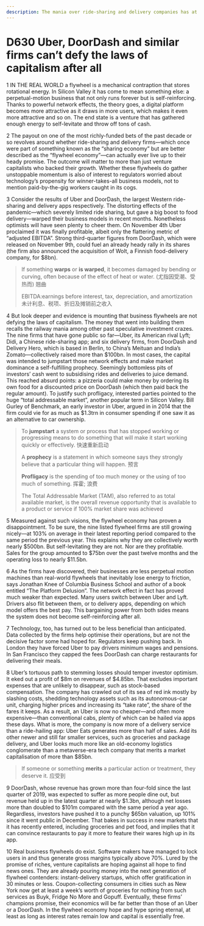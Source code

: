 ```yaml
---
description: The mania over ride-sharing and delivery companies has at times been absurd
---
```


# D630 Uber, DoorDash and similar firms can’t defy the laws of capitalism after all
1 IN THE REAL WORLD a flywheel is a mechanical contraption that stores rotational energy. In Silicon Valley it has come to mean something else: a perpetual-motion business that not only runs forever but is self-reinforcing. Thanks to powerful network effects, the theory goes, a digital platform becomes more attractive as it draws in more users, which makes it even more attractive and so on. The end state is a venture that has gathered enough energy to self-levitate and throw off tons of cash.

2 The payout on one of the most richly-funded bets of the past decade or so revolves around whether ride-sharing and delivery firms—which once were part of something known as the “sharing economy” but are better described as the “flywheel economy”—can actually ever live up to their heady promise. The outcome will matter to more than just venture capitalists who backed their growth. Whether these flywheels do gather unstoppable momentum is also of interest to regulators worried about technology’s propensity for winner-takes-all business models, not to mention paid-by-the-gig workers caught in its cogs.

3 Consider the results of Uber and DoorDash, the largest Western ride-sharing and delivery apps respectively. The distorting effects of the pandemic—which severely limited ride sharing, but gave a big boost to food delivery—warped their business models in recent months. Nonetheless optimists will have seen plenty to cheer them. On November 4th Uber proclaimed it was finally profitable, albeit only the flattering metric of “adjusted EBITDA”. Strong third-quarter figures from DoorDash, which were released on November 9th, could fuel an already heady rally in its shares (the firm also announced the acquisition of Wolt, a Finnish food-delivery company, for $8bn).

> If something **warps** or **is warped**, it becomes damaged by bending or curving, often because of the effect of heat or water. (尤指因受潮、受热而) 翘曲
>
> EBITDA:earnings before interest, tax, depreciation, and amortization 未计利息、税项、折旧及摊销前之收入
>

4 But look deeper and evidence is mounting that business flywheels are not defying the laws of capitalism. The money that went into building them recalls the railway mania among other past speculative investment crazes. The nine firms that have gone public so far—Uber, its American rival Lyft; Didi, a Chinese ride-sharing app; and six delivery firms, from DoorDash and Delivery Hero, which is based in Berlin, to China’s Meituan and India’s Zomato—collectively raised more than $100bn. In most cases, the capital was intended to jumpstart those network effects and make market dominance a self-fulfilling prophecy. Seemingly bottomless pits of investors’ cash went to subsidising rides and deliveries to juice demand. This reached absurd points: a pizzeria could make money by ordering its own food for a discounted price on DoorDash (which then paid back the regular amount). To justify such profligacy, interested parties pointed to the huge “total addressable market”, another popular term in Silicon Valley. Bill Gurley of Benchmark, an early investor in Uber, argued in in 2014 that the firm could vie for as much as $1.3trn in consumer spending if one saw it as an alternative to car ownership.

> To **jumpstart** a system or process that has stopped working or progressing means to do something that will make it start working quickly or effectively. 快速重新启动
>
> A **prophecy** is a statement in which someone says they strongly believe that a particular thing will happen. 预言
>
> **Profligacy** is the spending of too much money or the using of too much of something. 挥霍; 浪费
>
> The Total Addressable Market (TAM), also referred to as total available market, is the overall revenue opportunity that is available to a product or service if 100% market share was achieved
>

5 Measured against such visions, the flywheel economy has proven a disappointment. To be sure, the nine listed flywheel firms are still growing nicely—at 103% on average in their latest reporting period compared to the same period the previous year. This explains why they are collectively worth nearly $500bn. But self-levitating they are not. Nor are they profitable. Sales for the group amounted to $75bn over the past twelve months and the operating loss to nearly $11.5bn.

6 As the firms have discovered, their businesses are less perpetual motion machines than real-world flywheels that inevitably lose energy to friction, says Jonathan Knee of Columbia Business School and author of a book entitled “The Platform Delusion”. The network effect in fact has proved much weaker than expected. Many users switch between Uber and Lyft. Drivers also flit between them, or to delivery apps, depending on which model offers the best pay. This bargaining power from both sides means the system does not become self-reinforcing after all.

7 Technology, too, has turned out to be less beneficial than anticipated. Data collected by the firms help optimise their operations, but are not the decisive factor some had hoped for. Regulators keep pushing back. In London they have forced Uber to pay drivers minimum wages and pensions. In San Francisco they capped the fees DoorDash can charge restaurants for delivering their meals.

8 Uber’s tortuous path to stemming losses should temper investor optimism. It eked out a profit of $8m on revenues of $4.85bn. That excludes important expenses that are unlikely to disappear, such as stock-based compensation. The company has crawled out of its sea of red ink mostly by slashing costs, shedding technology assets such as its autonomous-car unit, charging higher prices and increasing its “take rate”, the share of the fares it keeps. As a result, an Uber is now no cheaper—and often more expensive—than conventional cabs, plenty of which can be hailed via apps these days. What is more, the company is now more of a delivery service than a ride-hailing app: Uber Eats generates more than half of sales. Add its other newer and still far smaller services, such as groceries and package delivery, and Uber looks much more like an old-economy logistics conglomerate than a metaverse-era tech company that merits a market capitalisation of more than $85bn.

> If someone or something **merits** a particular action or treatment, they deserve it. 应受到
>

9 DoorDash, whose revenue has grown more than four-fold since the last quarter of 2019, was expected to suffer as more people dine out, but revenue held up in the latest quarter at nearly $1.3bn, although net losses more than doubled to $101m compared with the same period a year ago. Regardless, investors have pushed it to a punchy $65bn valuation, up 101% since it went public in December. That bakes in success in new markets that it has recently entered, including groceries and pet food, and implies that it can convince restaurants to pay it more to feature their wares high up in its app.

10 Real business flywheels do exist. Software makers have managed to lock users in and thus generate gross margins typically above 70%. Lured by the promise of riches, venture capitalists are hoping against all hope to find news ones. They are already pouring money into the next generation of flywheel contenders: instant-delivery startups, which offer gratification in 30 minutes or less. Coupon-collecting consumers in cities such as New York now get at least a week’s worth of groceries for nothing from such services as Buyk, Fridge No More and Gopuff. Eventually, these firms’ champions promise, their economics will be far better than those of an Uber or a DoorDash. In the flywheel economy hope and hype spring eternal, at least as long as interest rates remain low and capital is essentially free.

